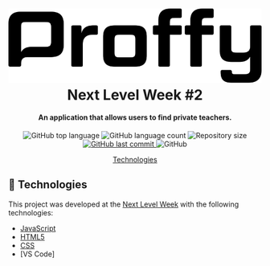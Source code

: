 <h1 align="center">
    <img alt="GoStack MeetApp" src="/assets/logo.svg" />
    <br>
    Next Level Week #2
</h1>

<h4 align="center">
  An application that allows users to find private teachers.
</h4>
<p align="center">
  <img alt="GitHub top language" src="https://img.shields.io/github/languages/top/fredericoespeschit/proffy">

  <img alt="GitHub language count" src="https://img.shields.io/github/languages/count/fredericoespeschit/proffy">

<img alt="Repository size" src="https://img.shields.io/github/repo-size/fredericoespeschit/proffy">
  <a href="https://github.com/fredericoespeschit/proffy/commits/master">
    <img alt="GitHub last commit" src="https://img.shields.io/github/last-commit/fredericoespeschit/proffy">
  </a>
  
  <img alt="GitHub" src="https://img.shields.io/github/license/fredericoespeschit/proffy">
</p>

<p align="center">
  <a href="#rocket-technologies">Technologies</a>
</p>

## :rocket: Technologies

This project was developed at the [Next Level Week](https://rocketseat.com.br/) with the following technologies:

- [JavaScript](https://developer.mozilla.org/pt-BR/docs/Aprender/JavaScript)
- [HTML5](https://developer.mozilla.org/pt-BR/docs/Web/HTML/HTML5)
- [CSS](https://developer.mozilla.org/pt-BR/docs/Web/CSS)
- [VS Code]

